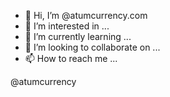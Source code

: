 - 👋 Hi, I’m @atumcurrency.com
- 👀 I’m interested in ...
- 🌱 I’m currently learning ...
- 💞️ I’m looking to collaborate on ...
- 📫 How to reach me ...

<!--www.atumcurrency.com
is a ✨ special ✨ repository because its `README.md` (this file) appears on your GitHub profile.
You can click the Preview link to take a look at your changes.
--->
@atumcurrency